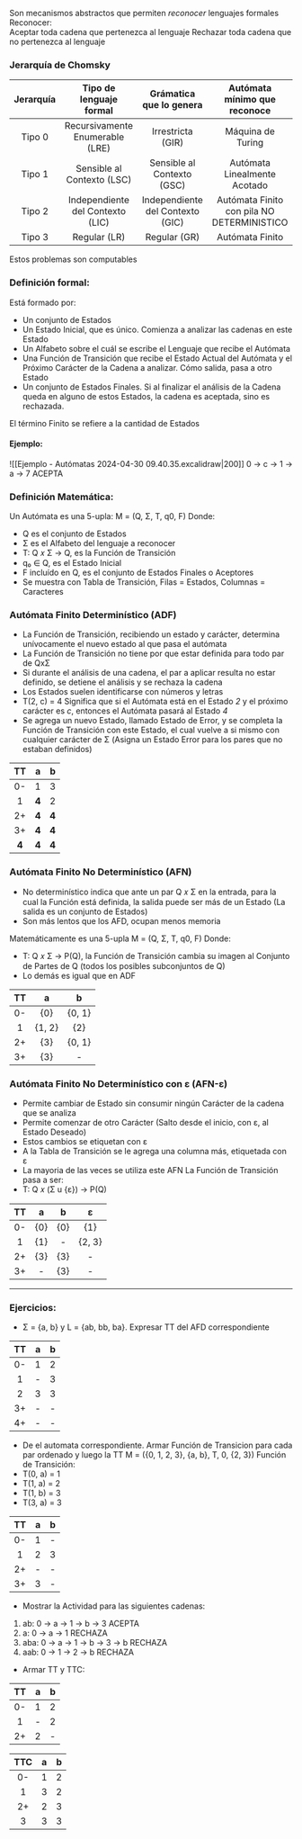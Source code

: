 Son mecanismos abstractos que permiten *reconocer* lenguajes formales
Reconocer:  
	Aceptar toda cadena que pertenezca al lenguaje
	Rechazar toda cadena que no pertenezca al lenguaje

### Jerarquía de Chomsky

| Jerarquía |     Tipo de lenguaje formal      |     Grámatica que lo genera      |        Autómata mínimo que reconoce        |
| :-------: | :------------------------------: | :------------------------------: | :----------------------------------------: |
|  Tipo 0   | Recursivamente Enumerable (LRE)  |        Irrestricta (GIR)         |             Máquina de Turing              |
|  Tipo 1   |    Sensible al Contexto (LSC)    |    Sensible al Contexto (GSC)    |        Autómata Linealmente Acotado        |
|  Tipo 2   | Independiente del Contexto (LIC) | Independiente del Contexto (GIC) | Autómata Finito con pila NO DETERMINISTICO |
|  Tipo 3   |           Regular (LR)           |           Regular (GR)           |              Autómata Finito               |
Estos problemas son computables
### Definición formal:
Está formado por:
- Un conjunto de Estados
- Un Estado Inicial, que es único. Comienza a analizar las cadenas en este Estado
- Un Alfabeto sobre el cuál se escribe el Lenguaje que recibe el Autómata
- Una Función de Transición que recibe el Estado Actual del Autómata y el Próximo Carácter de la Cadena a analizar. Cómo salida, pasa a otro Estado
- Un conjunto de Estados Finales. Si al finalizar el análisis de la Cadena queda en alguno de estos Estados, la cadena es aceptada, sino es rechazada.

El término Finito se refiere a la cantidad de Estados

#### Ejemplo:
![[Ejemplo - Autómatas 2024-04-30 09.40.35.excalidraw|200]]
0 → c → 1 → a → 7 ACEPTA
### Definición Matemática:
Un Autómata es una 5-upla:
M = (Q, Σ, T, q0, F)
Donde:
- Q es el conjunto de Estados
- Σ es el Alfabeto del lenguaje a reconocer
- T: Q 𝑥 Σ → Q, es la Función de Transición
- q₀ ∈ Q, es el Estado Inicial
- F incluído en Q, es el conjunto de Estados Finales o Aceptores
- Se muestra con Tabla de Transición, Filas = Estados, Columnas = Caracteres

### Autómata Finito Determinístico (ADF)
- La Función de Transición, recibiendo un estado y carácter, determina unívocamente el nuevo estado al que pasa el autómata
- La Función de Transición no tiene por que estar definida para todo par de QxΣ
- Si durante el análisis de una cadena, el par a aplicar resulta no estar definido, se detiene el análisis y se rechaza la cadena
- Los Estados suelen identificarse con números y letras
- T(2, c) = 4 Significa que si el Autómata está en el Estado *2* y el próximo carácter es *c*, entonces el Autómata pasará al Estado *4*
- Se agrega un nuevo Estado, llamado Estado de Error, y se completa la Función de Transición con este Estado, el cual vuelve a si mismo con cualquier carácter de Σ (Asigna un Estado Error para los pares que no estaban definidos)

|  TT   |   a   |   b   |
| :---: | :---: | :---: |
|  0-   |   1   |   3   |
|   1   | **4** |   2   |
|  2+   | **4** | **4** |
|  3+   | **4** | **4** |
| **4** | **4** | **4** |

### Autómata Finito No Determinístico (AFN)
- No determinístico indica que ante un par Q 𝑥 Σ en la entrada, para la cual la Función está definida, la salida puede ser más de un Estado (La salida es un conjunto de Estados)
- Son más lentos que los AFD, ocupan menos memoria

Matemáticamente es una 5-upla
M = (Q, Σ, T, q0, F)
Donde:
- T: Q 𝑥 Σ → P(Q), la Función de Transición cambia su imagen al Conjunto de Partes de Q (todos los posibles subconjuntos de Q)
- Lo demás es igual que en ADF

| TT  |   a    |   b    |
| :-: | :----: | :----: |
| 0-  |  {0}   | {0, 1} |
|  1  | {1, 2} |  {2}   |
| 2+  |  {3}   | {0, 1} |
| 3+  |  {3}   |   -    |

### Autómata Finito No Determinístico con ε (AFN-ε)
- Permite cambiar de Estado sin consumir ningún Carácter de la cadena que se analiza
- Permite comenzar de otro Carácter (Salto desde el inicio, con ε, al Estado Deseado)
- Estos cambios se etiquetan con ε
- A la Tabla de Transición se le agrega una columna más, etiquetada con ε
- La mayoria de las veces se utiliza este AFN
La Función de Transición pasa a ser:
- T: Q 𝑥 (Σ u {ε}) → P(Q)

| TT  |  a  |  b  |   ε    |
| :-: | :-: | :-: | :----: |
| 0-  | {0} | {0} |  {1}   |
|  1  | {1} |  -  | {2, 3} |
| 2+  | {3} | {3} |   -    |
| 3+  |  -  | {3} |   -    |

---
### Ejercicios: 
- Σ = {a, b} y L = {ab, bb, ba}. Expresar TT del AFD correspondiente

| TT  |  a  |  b  |
| :-: | :-: | :-: |
| 0-  |  1  |  2  |
|  1  |  -  |  3  |
|  2  |  3  |  3  |
| 3+  |  -  |  -  |
| 4+  |  -  |  -  |
- De el automata correspondiente. Armar Función de Transicion para cada par ordenado y luego la TT
M = ({0, 1, 2, 3}, {a, b}, T, 0, {2, 3})
Función de Transición:
- T(0, a) = 1
- T(1, a) = 2
- T(1, b) = 3
- T(3, a) = 3

| TT  |  a  |  b  |
| :-: | :-: | :-: |
| 0-  |  1  |  -  |
|  1  |  2  |  3  |
| 2+  |  -  |  -  |
| 3+  |  3  |  -  |
- Mostrar la Actividad para las siguientes cadenas:
1. ab: 0 → a → 1 → b → 3 ACEPTA
2. a: 0 → a → 1 RECHAZA
3. aba: 0 → a → 1 → b → 3 → b RECHAZA
4. aab: 0 → 1 → 2 → b RECHAZA

- Armar TT y TTC:

| TT  |  a  |  b  |
| :-: | :-: | :-: |
| 0-  |  1  |  2  |
|  1  |  -  |  2  |
| 2+  |  2  |  -  |

| TTC |  a  |  b  |
| :-: | :-: | :-: |
| 0-  |  1  |  2  |
|  1  |  3  |  2  |
| 2+  |  2  |  3  |
|  3  |  3  |  3  |
